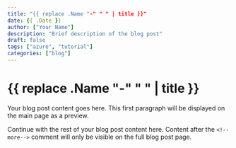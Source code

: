 ```yaml
---
title: "{{ replace .Name "-" " " | title }}"
date: {{ .Date }}
author: ["Your Name"]
description: "Brief description of the blog post"
draft: false
tags: ["azure", "tutorial"]
categories: ["blog"]
---
```


# {{ replace .Name "-" " " | title }}

Your blog post content goes here. This first paragraph will be displayed on the main page as a preview.

<!--more-->

Continue with the rest of your blog post content here. Content after the `<!--more-->` comment will only be visible on the full blog post page.